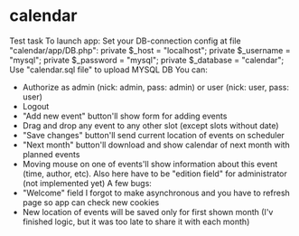 # calendar
Test task
To launch app:
Set your DB-connection config at file "calendar/app/DB.php":
    private $_host = "localhost";
    private $_username = "mysql";
    private $_password = "mysql";
    private $_database = "calendar";
Use "calendar.sql file" to upload MYSQL DB
You can:
  - Authorize as admin (nick: admin, pass: admin) or user (nick: user, pass: user)
  - Logout
  - "Add new event" button'll show form for adding events
  - Drag and drop any event to any other slot (except slots without date)
  - "Save changes" button'll send current location of events on scheduler
  - "Next month" button'll download and show calendar of next month with planned events
  - Moving mouse on one of events'll show information about this event (time, author, etc). Also here have to be "edition field" for administrator (not implemented yet)
A few bugs:
  - "Welcome" field I forgot to make asynchronous and you have to refresh page so app can check new cookies
  - New location of events will be saved only for first shown month (I'v finished logic, but it was too late to share it with each month)
